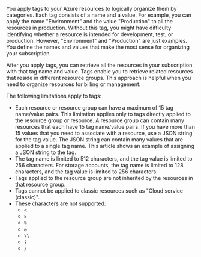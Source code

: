 You apply tags to your Azure resources to logically organize them by categories. Each tag consists of a name and a value. For example, you can apply the name "Environment" and the value "Production" to all the resources in production. Without this tag, you might have difficulty identifying whether a resource is intended for development, test, or production. However, "Environment" and "Production" are just examples. You define the names and values that make the most sense for organizing your subscription.

After you apply tags, you can retrieve all the resources in your subscription with that tag name and value. Tags enable you to retrieve related resources that reside in different resource groups. This approach is helpful when you need to organize resources for billing or management.

The following limitations apply to tags:

* Each resource or resource group can have a maximum of 15 tag name/value pairs. This limitation applies only to tags directly applied to the resource group or resource. A resource group can contain many resources that each have 15 tag name/value pairs. If you have more than 15 values that you need to associate with a resource, use a JSON string for the tag value. The JSON string can contain many values that are applied to a single tag name. This article shows an example of assigning a JSON string to the tag.
* The tag name is limited to 512 characters, and the tag value is limited to 256 characters. For storage accounts, the tag name is limited to 128 characters, and the tag value is limited to 256 characters.
* Tags applied to the resource group are not inherited by the resources in that resource group.
* Tags cannot be applied to classic resources such as "Cloud service (classic)".
* These characters are not supported:
  * `<`
  * `>`
  * `%`
  * `&`
  * `\\`
  * `?`
  * `/`
